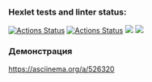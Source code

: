 ### Hexlet tests and linter status:
[![Actions Status](https://github.com/DemetriSam/php-project-48/workflows/hexlet-check/badge.svg)](https://github.com/DemetriSam/php-project-48/actions)
[![Actions Status](https://github.com/DemetriSam/php-project-48/workflows/my-check/badge.svg)](https://github.com/DemetriSam/php-project-48/actions)
<a href="https://codeclimate.com/github/DemetriSam/php-project-48/maintainability"><img src="https://api.codeclimate.com/v1/badges/0709e5b47749fe0666be/maintainability" /></a>
<a href="https://codeclimate.com/github/DemetriSam/php-project-48/test_coverage"><img src="https://api.codeclimate.com/v1/badges/0709e5b47749fe0666be/test_coverage" /></a>

### Демонстрация
https://asciinema.org/a/526320